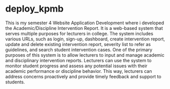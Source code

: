 # deploy_kpmb
This is my semester 4 Website Application Development where i developed the Academic/Discipline Intervention Report. 
It is a web-based system that serves multiple purposes for lecturers in college. The system includes various URLs, such as login, sign-up, dashboard, create intervention report, update and delete
existing intervention report, severity list to refer as guidelines, and search student intervention cases. One of the primary purposes of this system is to allow lecturers to 
input and manage academic and disciplinary intervention reports. Lecturers can use the system to monitor student progress and assess any potential issues with their academic performance or discipline behavior. This way, lecturers can address
concerns proactively and provide timely feedback and support to students.
